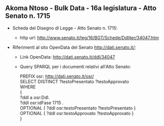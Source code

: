 ## Akoma Ntoso - Bulk Data - 16a legislatura - Atto Senato n. 1715 ##

* Scheda del Disegno di Legge - Atto Senato n. 1715:
	* http url: http://www.senato.it/leg/16/BGT/Schede/Ddliter/34047.htm

* Riferimenti al sito OpenData del Senato http://dati.senato.it/:
	* Link OpenData: http://dati.senato.it/ddl/34047
	* Query SPARQL per i documenti relativi all'Atto Senato:

        PREFIX osr: <http://dati.senato.it/osr/>  
		SELECT DISTINCT ?testoPresentato ?testoApprovato  
		WHERE  
		{  
		    ?ddl a osr:Ddl.  
		    ?ddl osr:idFase 1715 .  
		    OPTIONAL { ?ddl osr:testoPresentato ?testoPresentato }  
		    OPTIONAL { ?ddl osr:testoApprovato ?testoApprovato }  
		}
		